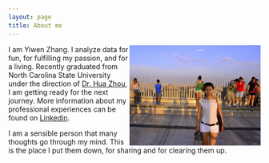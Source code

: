 ```yaml
---
layout: page
title: About me
---
```


<IMG height="200" align="right" src="/images/profile3.JPG" />

I am Yiwen Zhang.  I analyze data for fun, for fulfilling my passion, and for a living.  Recently graduated from North Carolina State University under the direction of [Dr. Hua Zhou](http://hua-zhou.github.io/), I am getting ready for the next journey.  More information about my professional experiences can be found on [Linkedin](https://www.linkedin.com/profile/view?id=80415510&trk=nav_responsive_tab_profile_pic).  

I am a sensible person that many thoughts go through my mind.  This is the place I put them down, for sharing and for clearing them up. 


